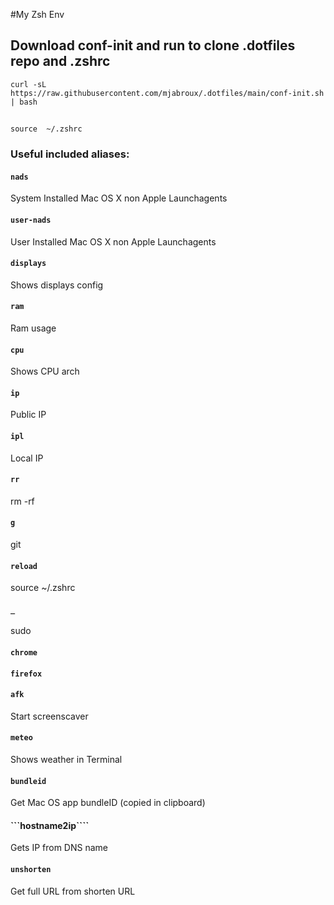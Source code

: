 #My Zsh Env

## Download conf-init and run to clone .dotfiles repo and .zshrc

```curl -sL https://raw.githubusercontent.com/mjabroux/.dotfiles/main/conf-init.sh | bash```
##
```source  ~/.zshrc```
### Useful included aliases:
#### ```nads```
System Installed Mac OS X non Apple Launchagents
#### ```user-nads```
User Installed Mac OS X non Apple Launchagents
#### ```displays```
Shows displays config
#### ```ram```
Ram usage
#### ```cpu```
Shows CPU arch
#### ```ip```
Public IP
#### ```ipl```
Local IP
#### ```rr```
rm -rf
#### ```g```
git
#### ```reload```
source ~/.zshrc
#### ```_```
sudo
#### ```chrome```
#### ```firefox```
#### ```afk```
Start screenscaver
#### ```meteo```
Shows weather in Terminal
#### ```bundleid```
Get Mac OS app bundleID (copied in clipboard)
#### ```hostname2ip````
Gets IP from DNS name
#### ```unshorten```
Get full URL from shorten URL

